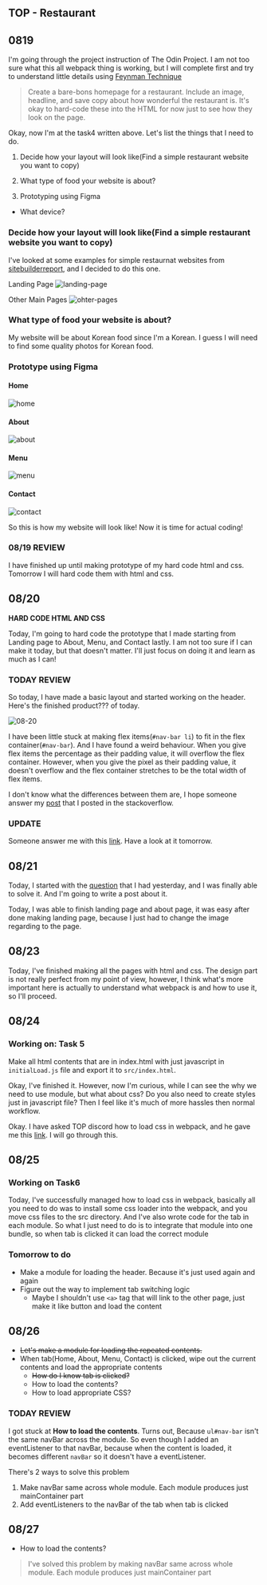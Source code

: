 ## TOP - Restaurant

## 0819

I'm going through the project instruction of The Odin Project. I am not too sure what this all webpack thing is working, but I will complete first and try to understand little details using [Feynman Technique](https://www.youtube.com/watch?v=FrNqSLPaZLc)

> Create a bare-bons homepage for a restaurant. Include an image, headline, and save copy about how wonderful the restaurant is. It's okay to hard-code these into the HTML for now just to see how they look on the page.

Okay, now I'm at the task4 written above. Let's list the things that I need to do.

1. Decide how your layout will look like(Find a simple restaurant website you want to copy)

2. What type of food your website is about?

3. Prototyping using Figma

  - What device?

### Decide how your layout will look like(Find a simple restaurant website you want to copy)

I've looked at some examples for simple restaurnat websites from [sitebuilderreport](https://www.sitebuilderreport.com/inspiration/restaurant-websites?a=ga&gclid=CjwKCAjwm_P5BRAhEiwAwRzSO8z_wiSp2CKY2-GcbwUferZ04n2apNvlLB1e45rG1X-2hAR8G5_l-RoCAZ0QAvD_BwE), and I decided to do this one.

Landing Page
![landing-page](./img/landing-page.png)

Other Main Pages
![ohter-pages](./img/other-pages.png)

### What type of food your website is about?

My website will be about Korean food since I'm a Korean. I guess I will need to find some quality photos for Korean food.

### Prototype using Figma

#### Home
![home](./img/prototype/home.png)

#### About
![about](./img/prototype/about.png)

#### Menu
![menu](./img/prototype/menu.png)

#### Contact
![contact](./img/prototype/contact.png)

So this is how my website will look like! Now it is time for actual coding!

### 08/19 REVIEW

I have finished up until making prototype of my hard code html and css. Tomorrow I will hard code them with html and css.

## 08/20

**HARD CODE HTML AND CSS**

Today, I'm going to hard code the prototype that I made starting from Landing page to About, Menu, and Contact lastly. I am not too sure if I can make it today, but that doesn't matter. I'll just focus on doing it and learn as much as I can!

### TODAY REVIEW

So today, I have made a basic layout and started working on the header. Here's the finished product??? of today.

![08-20](./img/08-20.png)

I have been little stuck at making flex items(`#nav-bar li`) to fit in the flex container(`#nav-bar`). And I have found a weird behaviour. When you give flex items the percentage as their padding value, it will overflow the flex container. However, when you give the pixel as their padding value, it doesn't overflow and the flex container stretches to be the total width of flex items.

I don't know what the differences between them are, I hope someone answer my [post](https://stackoverflow.com/questions/63501553/why-doesnt-flex-container-to-be-the-width-of-flex-items-when-flex-items-paddin?noredirect=1#comment112289357_63501553) that I posted in the stackoverflow.

### UPDATE

Someone answer me with this [link](https://stackoverflow.com/questions/53536266/why-does-percentage-padding-break-my-flex-item). Have a look at it tomorrow.

## 08/21

Today, I started with the [question](https://stackoverflow.com/questions/63501553/why-doesnt-flex-container-to-be-the-width-of-flex-items-when-flex-items-paddin?noredirect=1#comment112289357_63501553) that I had yesterday, and I was finally able to solve it. And I'm going to write a post about it.

Today, I was able to finish landing page and about page, it was easy after done making landing page, because I just had to change the image regarding to the page.

## 08/23

Today, I've finished making all the pages with html and css. The design part is not really perfect from my point of view, however, I think what's more important here is actually to understand what webpack is and how to use it, so I'll proceed.

## 08/24

### Working on: Task 5

Make all html contents that are in index.html with just javascript in `initialLoad.js` file and export it to `src/index.html`.

Okay, I've finished it. However, now I'm curious, while I can see the why we need to use module, but what about css? Do you also need to create styles just in javascript file? Then I feel like it's much of more hassles then normal workflow.

Okay. I have asked TOP discord how to load css in webpack, and he gave me this [link](https://webpack.js.org/guides/asset-management/). I will go through this.

## 08/25

### Working on Task6

Today, I've successfully managed how to load css in webpack, basically all you need to do was to install some css loader into the webpack, and you move css files to the src directory. And I've also wrote code for the tab in each module. So what I just need to do is to integrate that module into one bundle, so when tab is clicked it can load the correct module

### Tomorrow to do

- Make a module for loading the header. Because it's just used again and again
- Figure out the way to implement tab switching logic
  - Maybe I shouldn't use `<a>` tag that will link to the other page, just make it like button and load the content

## 08/26

- ~~Let's make a module for loading the repeated contents.~~
- When tab(Home, About, Menu, Contact) is clicked, wipe out the current contents and load the appropriate contents
  - ~~How do I know tab is clicked?~~
  - How to load the contents?
  - How to load appropriate CSS?

### TODAY REVIEW

I got stuck at **How to load the contents**. Turns out, Because `ul#nav-bar` isn't the same navBar across the module. So even though I added an eventListener to that navBar, because when the content is loaded, it becomes different `navBar` so it doesn't have a eventListener.

There's 2 ways to solve this problem
  1. Make navBar same across whole module. Each module produces just mainContainer part
  2. Add eventListeners to the navBar of the tab when tab is clicked

## 08/27

- How to load the contents?
> I've solved this problem by making navBar same across whole module. Each module produces just mainContainer part